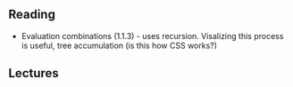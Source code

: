 ## Reading

- Evaluation combinations (1.1.3) - uses recursion. Visalizing this process is useful, tree accumulation (is this how CSS works?)

## Lectures